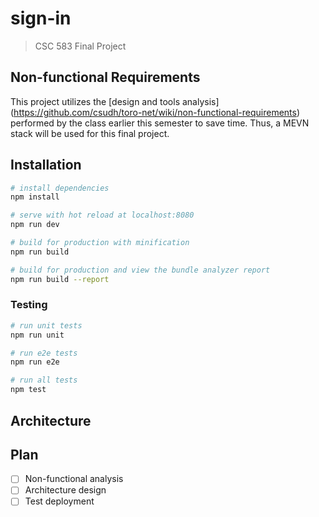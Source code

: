 # sign-in

> CSC 583 Final Project

## Non-functional Requirements

This project utilizes the [design and tools analysis]
(https://github.com/csudh/toro-net/wiki/non-functional-requirements)
 performed by the class earlier this semester to save time. Thus, a MEVN stack 
will be used for this final project. 

## Installation

``` bash
# install dependencies
npm install

# serve with hot reload at localhost:8080
npm run dev

# build for production with minification
npm run build

# build for production and view the bundle analyzer report
npm run build --report
```

### Testing

```bash
# run unit tests
npm run unit

# run e2e tests
npm run e2e

# run all tests
npm test
```

## Architecture

## Plan

- [ ] Non-functional analysis
- [ ] Architecture design
- [ ] Test deployment
